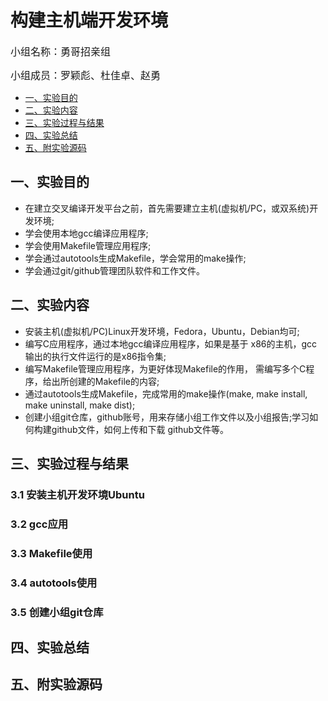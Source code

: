 构建主机端开发环境
=======

<font size=3>小组名称：勇哥招亲组</font>

<font size=3>小组成员：罗颖彪、杜佳卓、赵勇</font>

- [一、实验目的](#jump1)
- [二、实验内容](#jump2)
- [三、实验过程与结果](#jump3)
- [四、实验总结](#jump4)
- [五、附实验源码](#jump5)

## 一、实验目的<span id="jump1"></span>
* 在建立交叉编译开发平台之前，首先需要建立主机(虚拟机/PC，或双系统)开发环境;
* 学会使用本地gcc编译应用程序;
* 学会使用Makefile管理应用程序;
* 学会通过autotools生成Makefile，学会常用的make操作;
* 学会通过git/github管理团队软件和工作文件。
## 二、实验内容<span id="jump2"></span>

- 安装主机(虚拟机/PC)Linux开发环境，Fedora，Ubuntu，Debian均可;
- 编写C应用程序，通过本地gcc编译应用程序，如果是基于 x86的主机，gcc输出的执行文件运行的是x86指令集;
- 编写Makefile管理应用程序，为更好体现Makefile的作用， 需编写多个C程序，给出所创建的Makefile的内容;
- 通过autotools生成Makefile，完成常用的make操作(make, make install, make uninstall, make dist);
- 创建小组git仓库，github账号，用来存储小组工作文件以及小组报告;学习如何构建github文件，如何上传和下载 github文件等。

## 三、实验过程与结果<span id="jump3"></span>

### 3.1 安装主机开发环境Ubuntu

### 3.2 gcc应用

### 3.3 Makefile使用

### 3.4 autotools使用

### 3.5 创建小组git仓库

## 四、实验总结<span id="jump4"></span>

## 五、附实验源码<span id="jump5"></span>
